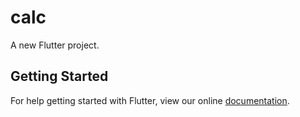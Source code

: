 # calc

A new Flutter project.

## Getting Started

For help getting started with Flutter, view our online
[documentation](https://flutter.io/).
